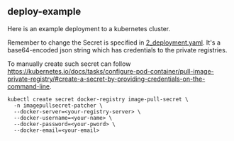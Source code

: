 ## deploy-example

Here is an example deployment to a kubernetes cluster.

Remember to change the Secret is specified in [2_deployment.yaml](kubernetes-manifest/2_deployment.yaml#L8). It's a base64-encoded json string which has credentials to the private registries.

To manually create such secret can follow https://kubernetes.io/docs/tasks/configure-pod-container/pull-image-private-registry/#create-a-secret-by-providing-credentials-on-the-command-line.

```
kubectl create secret docker-registry image-pull-secret \
  -n imagepullsecret-patcher \
  --docker-server=<your-registry-server> \
  --docker-username=<your-name> \
  --docker-password=<your-pword> \
  --docker-email=<your-email>
```
